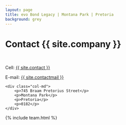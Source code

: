 ```yaml
---
layout: page
title: evo Bond Legacy | Montana Park | Pretoria
background: grey
---
```

<div class="col-lg-12 text-center">
	<h1 class="section-heading text-uppercase">Contact {{ site.company }} </h1>
</div>

<br>

<div class="container contact-us">
  <div class="row">

  <div class="col-md">
		<!-- <p>Tel: <a href="tel:+27210232228"> 079 485 5355</a></p> -->
		<p>Cell: <a href="tel:{{ site.contactlink }}">{{ site.contact }}</a></p>
		<p>E-mail: <a href="mailto:{{ site.contactmail }}?subject=Mail from evo Website">{{ site.contactmail }}</a></p>
    </div>

    <div class="col-md">
		<p>745 Braam Pretorius Street</p>
		<p>Montana Park</p>
		<p>Pretoria</p>
		<p>0182</p>
    </div>
    
  </div>

</div>

{% include team.html %}


